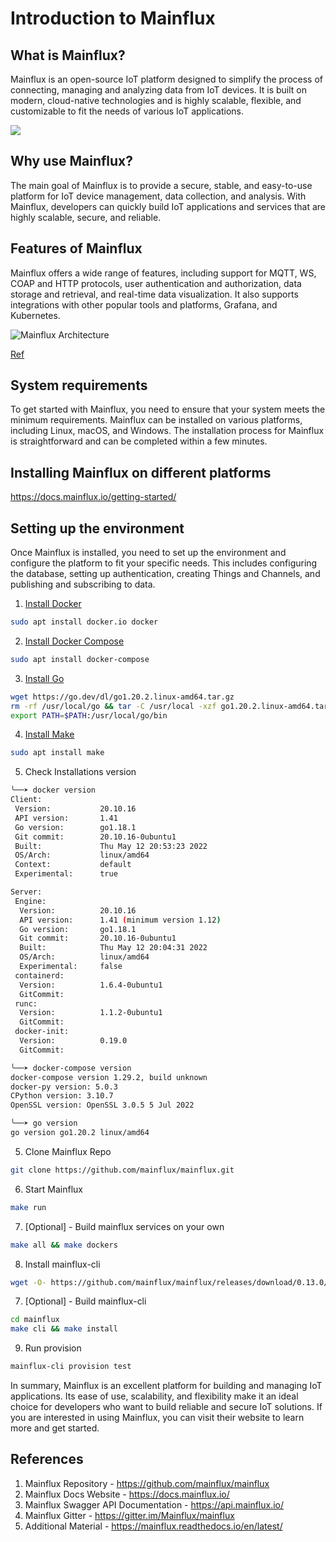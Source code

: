 # Introduction to Mainflux

## What is Mainflux?

Mainflux is an open-source IoT platform designed to simplify the process of connecting, managing and analyzing data from IoT devices. It is built on modern, cloud-native technologies and is highly scalable, flexible, and customizable to fit the needs of various IoT applications.

![](https://i.imgur.com/FFsH8CX.png)

## Why use Mainflux?

The main goal of Mainflux is to provide a secure, stable, and easy-to-use platform for IoT device management, data collection, and analysis. With Mainflux, developers can quickly build IoT applications and services that are highly scalable, secure, and reliable.

## Features of Mainflux

Mainflux offers a wide range of features, including support for MQTT, WS, COAP and HTTP protocols, user authentication and authorization, data storage and retrieval, and real-time data visualization. It also supports integrations with other popular tools and platforms, Grafana, and Kubernetes.

![Mainflux Architecture](https://i.imgur.com/RczCKju.png)

[Ref](https://docs.mainflux.io/architecture/)

## System requirements

To get started with Mainflux, you need to ensure that your system meets the minimum requirements. Mainflux can be installed on various platforms, including Linux, macOS, and Windows. The installation process for Mainflux is straightforward and can be completed within a few minutes.

## Installing Mainflux on different platforms

https://docs.mainflux.io/getting-started/

## Setting up the environment

Once Mainflux is installed, you need to set up the environment and configure the platform to fit your specific needs. This includes configuring the database, setting up authentication, creating Things and Channels, and publishing and subscribing to data.

1. [Install Docker](https://docs.docker.com/get-docker/)

```bash
sudo apt install docker.io docker
```

2. [Install Docker Compose](https://docs.docker.com/compose/install/)

```bash
sudo apt install docker-compose
```

3. [Install Go](https://golang.org/doc/install)

```bash
wget https://go.dev/dl/go1.20.2.linux-amd64.tar.gz
rm -rf /usr/local/go && tar -C /usr/local -xzf go1.20.2.linux-amd64.tar.gz
export PATH=$PATH:/usr/local/go/bin
```

4. [Install Make](https://linuxhint.com/install-make-ubuntu/)

```bash
sudo apt install make
```

5. Check Installations version

```bash
╰──➤ docker version
Client:
 Version:           20.10.16
 API version:       1.41
 Go version:        go1.18.1
 Git commit:        20.10.16-0ubuntu1
 Built:             Thu May 12 20:53:23 2022
 OS/Arch:           linux/amd64
 Context:           default
 Experimental:      true

Server:
 Engine:
  Version:          20.10.16
  API version:      1.41 (minimum version 1.12)
  Go version:       go1.18.1
  Git commit:       20.10.16-0ubuntu1
  Built:            Thu May 12 20:04:31 2022
  OS/Arch:          linux/amd64
  Experimental:     false
 containerd:
  Version:          1.6.4-0ubuntu1
  GitCommit:        
 runc:
  Version:          1.1.2-0ubuntu1
  GitCommit:        
 docker-init:
  Version:          0.19.0
  GitCommit:        

╰──➤ docker-compose version                                           
docker-compose version 1.29.2, build unknown
docker-py version: 5.0.3
CPython version: 3.10.7
OpenSSL version: OpenSSL 3.0.5 5 Jul 2022

╰──➤ go version                  
go version go1.20.2 linux/amd64

```

5. Clone Mainflux Repo

```bash
git clone https://github.com/mainflux/mainflux.git
```

6. Start Mainflux

```bash
make run
```

7. [Optional] - Build mainflux services on your own

```bash
make all && make dockers
```

8. Install mainflux-cli

```bash
wget -O- https://github.com/mainflux/mainflux/releases/download/0.13.0/mainflux-cli_0.13.0_linux-amd64.tar.gz | tar xvz -C $GOBIN
```

7. [Optional] - Build mainflux-cli

```bash
cd mainflux
make cli && make install
```

9. Run provision

```bash
mainflux-cli provision test
```

In summary, Mainflux is an excellent platform for building and managing IoT applications. Its ease of use, scalability, and flexibility make it an ideal choice for developers who want to build reliable and secure IoT solutions. If you are interested in using Mainflux, you can visit their website to learn more and get started.

## References

1. Mainflux Repository - https://github.com/mainflux/mainflux
2. Mainflux Docs Website - https://docs.mainflux.io/
3. Mainflux Swagger API Documentation - https://api.mainflux.io/
4. Mainflux Gitter - https://gitter.im/Mainflux/mainflux
5. Additional Material - https://mainflux.readthedocs.io/en/latest/
